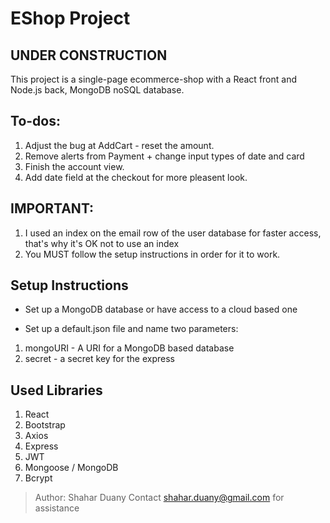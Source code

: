 # EShop Project

## UNDER CONSTRUCTION

This project is a single-page ecommerce-shop with a React front and Node.js back, MongoDB noSQL database.

## To-dos:
1. Adjust the bug at AddCart - reset the amount.
2. Remove alerts from Payment + change input types of date and card
3. Finish the account view.
4. Add date field at the checkout for more pleasent look.

## IMPORTANT:
1. I used an index on the email row of the user database for faster access, that's why it's OK not to use an index
2. You MUST follow the setup instructions in order for it to work.

## Setup Instructions

* Set up a MongoDB database or have access to a cloud based one

* Set up a default.json file and name two parameters:
1. mongoURI - A URI for a MongoDB based database
2. secret - a secret key for the express

## Used Libraries

1. React
2. Bootstrap
3. Axios
4. Express
5. JWT
6. Mongoose / MongoDB
7. Bcrypt


> Author: Shahar Duany
> Contact shahar.duany@gmail.com for assistance
